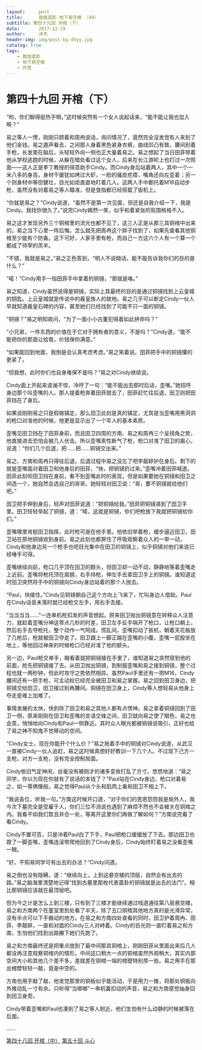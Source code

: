 ```yaml
---
layout:     post
title:      敦煌遗影·地下悬空楼 （49）
subtitle: 第四十九回 开棺（下）
date:       2017-12-19
author:     沐杰
header-img: img/post-bg-dhyy.jpg
catalog: true
tags:
    - 敦煌遗影
    - 地下悬空楼
    - 开馆
---
```

# 第四十九回 开棺（下）

“哟，你们聊得挺热乎啊。”这时候突然有一个女人说起话来，“能不能让我也加入啊？”

易之等人一愣，刚刚只顾着和周冉说话，询问情况了，竟然完全没发觉有人来到了他们金钱。易之遁声看去，之间那人身着黑色紧身衣裤，曲线凹凸有致，腰间别着手枪，长发束在脑后，头轻轻外向一侧也正大量着易之。易之想起了当日田菲带着他从学校逃跑的时候，从躲在暗处看过这个女人，后来在长江游轮上也打过一次照面——这人正是李丁教授的得意助手Cindy。而Cindy身后站着两人，其中一个一米八多的身高，身材干瘪犹如烤过大虾，一脸的骚皮疙瘩，嘴角还向左歪着；另一个则身材中等但健壮，目光如炬直直地盯着几人。这两人手中都托着M16自动步枪，虽然没有对着易之等人瞄准，但是食指都已经搭载了扳机上。

“你就是易之？”Cindy说道，“虽然不是第一次见面，但还是自我介绍一下，我是Cindy。我找你很久了。”说完Cindy嫣然一笑，似乎和着紧张的氛围格格不入。

易之这才发现另外三个铜棺里的流光也都不见了，这三人正是从那三具铜棺中出来的。易之当下心里一阵后悔，怎么就先把周冉这个胖子找到了，如果先查看其他铜棺至少能有个防备。这下可好，人家手里有枪，而自己一方这六个人有一个算一个都成了待宰的羔羊。

“不错，我就是易之。”易之正色答到，“明人不说暗话，能不能告诉我你们的目的是什么？”

“喏！”Cindy用手一指田菲手中拿着的铜镜，“那就是咯。”

易之知道，Cindy虽然说得是铜镜，实际上其最终的目的是通过铜镜找到上云皇城的钥匙。上云皇城就是传说中的羲皇族人的故地。易之几乎可以断定Cindy一伙人早就知道羲皇石碑的内容，甚至她们已经找到了可能不只一面的铜镜。

“铜镜？”易之明知故问，“为了一面小小古董犯得着如此拼命吗？”

“小兄弟，一件东西的价值在于它对于拥有者的意义，不是吗？”Cindy道，“能不能把你的那面让给我，价钱保你满意。”

“如果能回到地面，我倒是会认真考虑考虑。”易之笑着说。田菲把手中的铜镜攥的更紧了。

“但我想，此时你们也自身难保不是吗？”易之对Cindy继续说。

Cindy面上开起来波澜不惊，冷哼了一句：“能不能出去那时后话，歪嘴。”她招呼身边那个叫歪嘴的人。那人提着枪奔着田菲就去了，田菲赶忙往后退，田卫则把田菲挡在了身后。

如果说刚刚易之只是假做镇定，那么田卫此刻是真的镇定，尤其是当歪嘴用黑洞洞的枪口对准他的时候，他更是显示出了一个军人的基本素质。

歪嘴见田卫挡在了田菲身前，而且田卫四周的方南、易之和周冉三个呈掎角之势，他直接进去恐怕会被几人伏击。所以歪嘴索性断气了枪，枪口对准了田卫的眉心，说道：“你们几个后退，把……把……铜镜交出来。”

易之、方南和周冉只得往后退，后退过程中易之没忘了吧李靓婷护在身后。剩下的就是歪嘴面对着田卫和他身后的田菲，“快，把铜镜扔过来。”歪嘴冲着田菲喊道。田菲此刻呗田卫挡在身前，看不到歪嘴此时的表现，但是如果要她在铜镜和田卫之间选一个，她自然会选自己的哥哥。她轻轻对田卫说：“哥，要不铜镜就给他们吧。”

田卫把手伸到身后，轻声对田菲说道：“把铜镜给我。”田菲把铜镜递到了田卫手里。田卫轻轻举起了铜镜，道：“喏，这就是铜镜，你们吧枪放下我就把铜镜给你们。”

歪嘴哪里肯挺田卫指挥，此时枪可是在他手里。他依旧举着枪，缓步逼近田卫，田卫站在原地铜镜收到身前。易之此刻也都屏住了呼吸观察着众人的一举一动，Cindy和他身边另一个枪手也吧目光集中在田卫的铜镜上，似乎铜镜对他们来说已经唾手可得。

歪嘴继续向前，枪口几乎顶在田卫的额头，但田卫却一动不动，静静地等着歪嘴走上近前。歪嘴将枪托顶在肩膀，右手持枪，伸左手去拿田卫手上的铜镜。谁知道这时田卫突然将手中的铜镜向Cindy身边站着的那个人抛去。

“Paul，快接住。”Cindy见铜镜朝自己这个方向上飞来了，忙叫身边人借助。Paul在Cindy话音未落时就已经枪交左手，用右手去接。

“当当当当……”一连串机枪扣发的声音想起。原来田卫抛出铜镜意在转移众人注意力，就趁着歪嘴分神这零点几秒的时差，田卫左手反手隔开了枪口，让枪口朝上，然后右手去夺枪托，整个动作一气呵成。慌乱间，歪嘴扣动了扳机，朝着天花板放了几枪后，枪就被田卫夺走了。田卫跟上一脚正踹在歪嘴的小腹，歪嘴一屁股坐在地上，等他回过神来的时候枪口已经对准了他的额头。

另一边，Paul枪交单手，眼看着就把铜镜接在手里了，谁知道易之突然穿到他的前面，抢先把铜镜接了去。从田卫抛出铜镜，到制服歪嘴和易之接到铜镜，整个过程也就一两秒钟，但此时攻守之势依然相异。虽然Paul手里还有一把M16，Cindy腰间还有一把手枪，可主动权已经完全被田卫和易之掌握。易之回到田卫身边，把铜镜交给田卫，田卫接过别再腰间。铜镜在田卫身上，Cindy等人想轻易从他身上夺走是难上加难了。

事情发展的太快，快到除了田卫和易之其他人都有点愣神。易之拿着铜镜回到了田卫一侧，原来刚刚在田卫和歪嘴的言语交锋之间，田卫就向易之使了眼色，易之也会意，悄悄地向Cindy和Paul一侧靠近。其时众人眼光都被铜镜说吸引，正好也给了易之神不知鬼不觉移动的空间。

“Cindy女士，现在你能开个什么价？”易之拖着手中的铜镜对Cindy说道，从武汉一直被Cindy一伙人追赶，易之这时候真想好好教训一下几个人。不过现下己方一支枪，对方一支枪，没有完全控制局面。

Cindy依旧气定神闲，丝毫没有被刚才的诸多变故打乱了方寸。悠悠地道：“易之同学，你以为现在你就有了说话的本钱了？”Paul站在Cindy身边，枪口对着易之，如一尊佛像般。易之觉得Paul从个头和肌肉上看和田卫不相上下。

“我说各位，听我一句。”方南这时候开口道，“对于你们的恩恩怨怨我是局外人，我今次下墓完全是受雇于人，你们三位不消说也遇到了麻烦不然也不会被关在铜棺之内。我看不如我们暂且并合一处，等离开这里你们再做了解如何？”方南说完看了看Cindy。

Cindy不置可否，只是冲着Paul白了下手，Paul把枪口缓缓放了下去。那边田卫也蹬了一脚歪嘴，歪嘴连滚带爬地回到了Cindy身后，Cindy始终盯着易之没看歪嘴一眼。

“好，不知易同学可有出去的办法？”Cindy问道。

易之倒也没有隐瞒，道：“继续向上，上到这悬空楼的顶层，自然会有出去的路。”易之脑海里清楚地记得“找到古墓里那枚代表震卦的铜镜就是出去的法门”。相比那铜镜应该就在最顶层吧。

但为今之计是怎么上到三楼，只有到了三楼才能继续通过栈道通往第八层悬空楼。易之和方南两个在童室里到处看了半天，除了五口铜棺其他地方真的是光滑异常，没有半点可以下手搬动的地方。在易之和方南四处查看的同时，田卫护着周冉、田菲、李靓婷，一直和对面的Cindy三人对峙着。Cindy的目光则一直盯着易之和方南，生怕他们找到出路撇下她们先跑了。

易之和方南最终还是把重点放到了最中间那具铜棺上，刚刚田菲从里面出来后几人都没再注意观察铜棺内的情形。中间这口稍大一点的铜棺虽然外观稍大，其实内部空间大小和其他几个差不多，差就差在铜棺一端的棺壁特别厚一些。易之用手在那出棺壁轻轻一敲，竟是中空的。

方南也用手敲了敲，他发觉那里的铜板似乎能活动，于是用力一推，将那处铜板向外推动乱一寸有余。只听得“当啷啷”一串机簧扣动的声音，易之和方南感觉抽身回到田卫身旁。

Cindy带着歪嘴和Paul也凑到了易之等人附近，他们生怕有什么动静的时候被落在后面。

……

[第四十八回 开棺（中）](http://www.jianshu.com/p/683059464b33)
[第五十回 斗心](http://www.jianshu.com/p/ab6a36d8d1ea)
